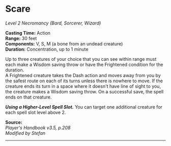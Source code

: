 # Scare
*Level 2 Necromancy (Bard, Sorcerer, Wizard)*

**Casting Time:** Action  
**Range:** 30 feet  
**Components:** V, S, M (a bone from an undead creature)  
**Duration:** Concentration, up to 1 minute

Up to three creatures of your choice that you can see within range must each make a Wisdom saving throw or have the Frightened condition for the duration.  
A Frightened creature takes the Dash action and moves away from you by the safest route on each of its turns unless there is nowhere to move. If the creature ends its turn in a space where it doesn't have line of sight to you, the creature makes a Wisdom saving throw. On a successful save, the spell ends on that creature.

***Using a Higher-Level Spell Slot.*** You can target one additional creature for each spell slot level above 2.

**Source:**  
*Player's Handbook v3.5, p.208*  
*Modified by Stefan*  


---